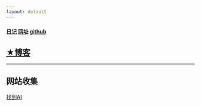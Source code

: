 ```yaml
---
layout: default
---
```




#### [日记](./log) [网址](./web)  [github](https://github.com/wyywee/wyywee.github.io?files=1) 



## [★博客](./blog)



***
## 网站收集

[找到AI](https://zhaodao.ai/) 


